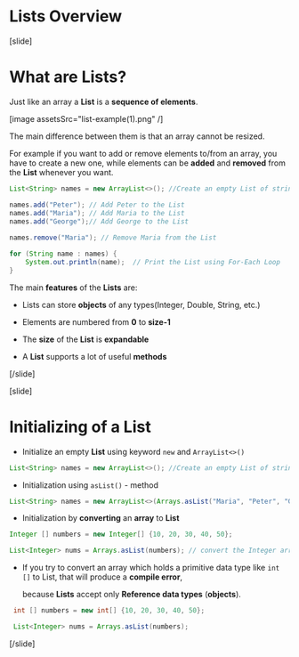 # Lists Overview
[slide]
# What are Lists?

Just like an array а **List** is a **sequence of elements**.

[image assetsSrc="list-example(1).png" /]

The main difference between them is that an array cannot be resized.

For example if you want to add or remove elements to/from an array, you have to create a new one, while elements can be **added** and **removed** from the **List** whenever you want.

```java live
List<String> names = new ArrayList<>(); //Create an empty List of strings

names.add("Peter"); // Add Peter to the List
names.add("Maria"); // Add Maria to the List
names.add("George");// Add George to the List
        
names.remove("Maria"); // Remove Maria from the List

for (String name : names) {
    System.out.println(name);  // Print the List using For-Each Loop
}

```
The main **features** of the **Lists** are:

- Lists can store **objects** of any types(Integer, Double, String, etc.)

- Elements are numbered from **0** to **size-1**

- The **size** of the **List** is **expandable**

- A **List** supports a lot of useful **methods**

[/slide]

[slide]
# Initializing of a List

- Initialize an empty **List** using keyword `new` and  `ArrayList<>()`

```java
List<String> names = new ArrayList<>(); //Create an empty List of strings
```
- Initialization using `asList()` - method 
```java
List<String> names = new ArrayList<>(Arrays.asList("Maria", "Peter", "George")); // Create a List of strings with 3 elements
```
- Initialization by **converting** an **array** to **List**

```java
Integer [] numbers = new Integer[] {10, 20, 30, 40, 50};

List<Integer> nums = Arrays.asList(numbers); // convert the Integer array into List
```

- If you try to convert an array which holds a primitive data type like `int []` to List, that will produce a **compile error**,

   because **Lists** accept only **Reference data types** (**objects**). 

```java live
 int [] numbers = new int[] {10, 20, 30, 40, 50};

 List<Integer> nums = Arrays.asList(numbers);
```

[/slide]